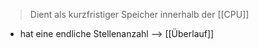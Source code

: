 > Dient als kurzfristiger Speicher innerhalb der [[CPU]]

- hat eine endliche Stellenanzahl --> [[Überlauf]]